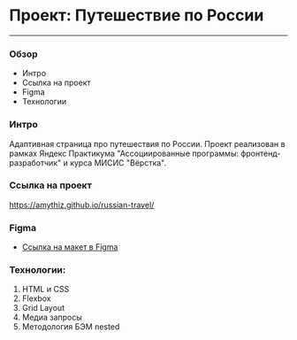 # Проект: Путешествие по России
----------------------------------

### Обзор
* Интро
* Ссылка на проект
* Figma
* Технологии

### Интро

Адаптивная страница про путешествия по России.
Проект реализован в рамках Яндекс Практикума "Ассоциированные программы: фронтенд-разработчик" и курса МИСИС "Вёрстка".

### Ссылка на проект

https://amythiz.github.io/russian-travel/

### Figma

* [Ссылка на макет в Figma](https://www.figma.com/design/uvYROaBx7hIVw0PsrILmyN/Sprint-3_-Russia-_-desktop-%2B-mobile-(Copy)?node-id=28503-0&t=1SP3KBTpbOJDMIrn-1)

### Технологии:

1. HTML и CSS
2. Flexbox
3. Grid Layout
4. Медиа запросы
5. Методология БЭМ nested
